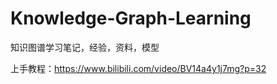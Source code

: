 # Knowledge-Graph-Learning
知识图谱学习笔记，经验，资料，模型

上手教程：<https://www.bilibili.com/video/BV14a4y1j7mg?p=32>

